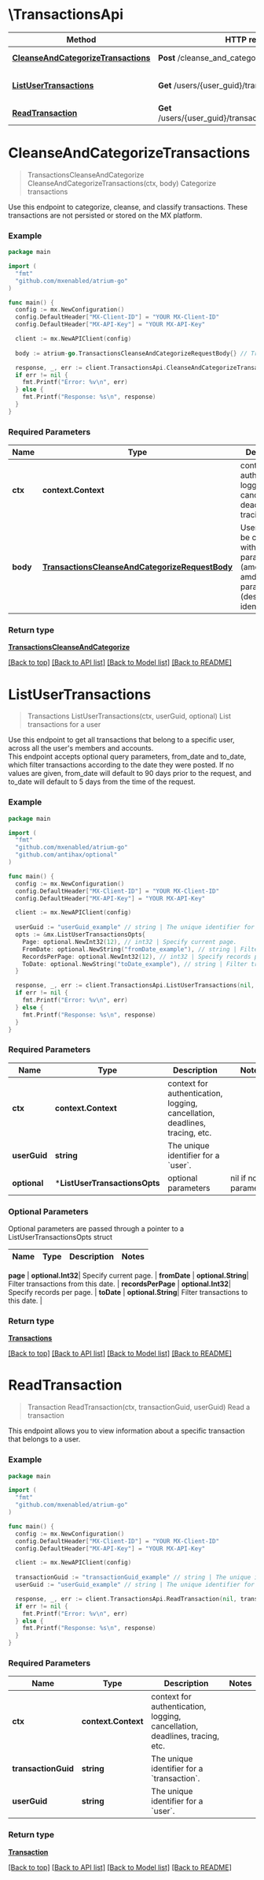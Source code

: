 # \TransactionsApi

Method | HTTP request | Description
------------- | ------------- | -------------
[**CleanseAndCategorizeTransactions**](TransactionsApi.md#CleanseAndCategorizeTransactions) | **Post** /cleanse_and_categorize | Categorize transactions
[**ListUserTransactions**](TransactionsApi.md#ListUserTransactions) | **Get** /users/{user_guid}/transactions | List transactions for a user
[**ReadTransaction**](TransactionsApi.md#ReadTransaction) | **Get** /users/{user_guid}/transactions/{transaction_guid} | Read a transaction


# **CleanseAndCategorizeTransactions**
> TransactionsCleanseAndCategorize CleanseAndCategorizeTransactions(ctx, body)
Categorize transactions

Use this endpoint to categorize, cleanse, and classify transactions. These transactions are not persisted or stored on the MX platform.

### Example
```go
package main

import (
  "fmt"
  "github.com/mxenabled/atrium-go"
)

func main() {
  config := mx.NewConfiguration()
  config.DefaultHeader["MX-Client-ID"] = "YOUR MX-Client-ID"
  config.DefaultHeader["MX-API-Key"] = "YOUR MX-API-Key"

  client := mx.NewAPIClient(config)
  
  body := atrium-go.TransactionsCleanseAndCategorizeRequestBody{} // TransactionsCleanseAndCategorizeRequestBody | User object to be created with optional parameters (amount, type) amd required parameters (description, identifier)

  response, _, err := client.TransactionsApi.CleanseAndCategorizeTransactions(nil, body)
  if err != nil {
    fmt.Printf("Error: %v\n", err)
  } else {
    fmt.Printf("Response: %s\n", response)
  }
}
```

### Required Parameters

Name | Type | Description  | Notes
------------- | ------------- | ------------- | -------------
 **ctx** | **context.Context** | context for authentication, logging, cancellation, deadlines, tracing, etc.
  **body** | [**TransactionsCleanseAndCategorizeRequestBody**](TransactionsCleanseAndCategorizeRequestBody.md)| User object to be created with optional parameters (amount, type) amd required parameters (description, identifier) | 

### Return type

[**TransactionsCleanseAndCategorize**](TransactionsCleanseAndCategorize.md)

[[Back to top]](#) [[Back to API list]](../README.md#documentation-for-api-endpoints) [[Back to Model list]](../README.md#documentation-for-models) [[Back to README]](../README.md)

# **ListUserTransactions**
> Transactions ListUserTransactions(ctx, userGuid, optional)
List transactions for a user

Use this endpoint to get all transactions that belong to a specific user, across all the user's members and accounts.<br> This endpoint accepts optional query parameters, from_date and to_date, which filter transactions according to the date they were posted. If no values are given, from_date will default to 90 days prior to the request, and to_date will default to 5 days from the time of the request. 

### Example
```go
package main

import (
  "fmt"
  "github.com/mxenabled/atrium-go"
  "github.com/antihax/optional"
)

func main() {
  config := mx.NewConfiguration()
  config.DefaultHeader["MX-Client-ID"] = "YOUR MX-Client-ID"
  config.DefaultHeader["MX-API-Key"] = "YOUR MX-API-Key"

  client := mx.NewAPIClient(config)
  
  userGuid := "userGuid_example" // string | The unique identifier for a `user`.
  opts := &mx.ListUserTransactionsOpts{ 
    Page: optional.NewInt32(12), // int32 | Specify current page.
    FromDate: optional.NewString("fromDate_example"), // string | Filter transactions from this date.
    RecordsPerPage: optional.NewInt32(12), // int32 | Specify records per page.
    ToDate: optional.NewString("toDate_example"), // string | Filter transactions to this date.
  }

  response, _, err := client.TransactionsApi.ListUserTransactions(nil, userGuid, opts)
  if err != nil {
    fmt.Printf("Error: %v\n", err)
  } else {
    fmt.Printf("Response: %s\n", response)
  }
}
```

### Required Parameters

Name | Type | Description  | Notes
------------- | ------------- | ------------- | -------------
 **ctx** | **context.Context** | context for authentication, logging, cancellation, deadlines, tracing, etc.
  **userGuid** | **string**| The unique identifier for a &#x60;user&#x60;. | 
 **optional** | ***ListUserTransactionsOpts** | optional parameters | nil if no parameters

### Optional Parameters
Optional parameters are passed through a pointer to a ListUserTransactionsOpts struct

Name | Type | Description  | Notes
------------- | ------------- | ------------- | -------------

 **page** | **optional.Int32**| Specify current page. | 
 **fromDate** | **optional.String**| Filter transactions from this date. | 
 **recordsPerPage** | **optional.Int32**| Specify records per page. | 
 **toDate** | **optional.String**| Filter transactions to this date. | 

### Return type

[**Transactions**](Transactions.md)

[[Back to top]](#) [[Back to API list]](../README.md#documentation-for-api-endpoints) [[Back to Model list]](../README.md#documentation-for-models) [[Back to README]](../README.md)

# **ReadTransaction**
> Transaction ReadTransaction(ctx, transactionGuid, userGuid)
Read a transaction

This endpoint allows you to view information about a specific transaction that belongs to a user.<br>

### Example
```go
package main

import (
  "fmt"
  "github.com/mxenabled/atrium-go"
)

func main() {
  config := mx.NewConfiguration()
  config.DefaultHeader["MX-Client-ID"] = "YOUR MX-Client-ID"
  config.DefaultHeader["MX-API-Key"] = "YOUR MX-API-Key"

  client := mx.NewAPIClient(config)
  
  transactionGuid := "transactionGuid_example" // string | The unique identifier for a `transaction`.
  userGuid := "userGuid_example" // string | The unique identifier for a `user`.

  response, _, err := client.TransactionsApi.ReadTransaction(nil, transactionGuid, userGuid)
  if err != nil {
    fmt.Printf("Error: %v\n", err)
  } else {
    fmt.Printf("Response: %s\n", response)
  }
}
```

### Required Parameters

Name | Type | Description  | Notes
------------- | ------------- | ------------- | -------------
 **ctx** | **context.Context** | context for authentication, logging, cancellation, deadlines, tracing, etc.
  **transactionGuid** | **string**| The unique identifier for a &#x60;transaction&#x60;. | 
  **userGuid** | **string**| The unique identifier for a &#x60;user&#x60;. | 

### Return type

[**Transaction**](Transaction.md)

[[Back to top]](#) [[Back to API list]](../README.md#documentation-for-api-endpoints) [[Back to Model list]](../README.md#documentation-for-models) [[Back to README]](../README.md)

